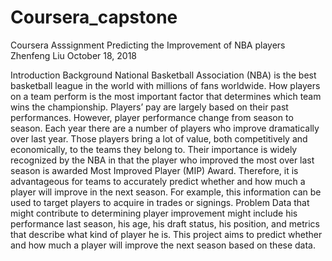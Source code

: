 # Coursera_capstone
Coursera Asssignment
Predicting the Improvement of NBA players
Zhenfeng Liu
October 18, 2018

 Introduction
 Background
National Basketball Association (NBA) is the best basketball league in the world with millions
of fans worldwide. How players on a team perform is the most important factor that determines
which team wins the championship. Players’ pay are largely based on their past performances.
However, player performance change from season to season. Each year there are a number of
players who improve dramatically over last year. Those players bring a lot of value, both
competitively and economically, to the teams they belong to. Their importance is widely
recognized by the NBA in that the player who improved the most over last season is awarded
Most Improved Player (MIP) Award. Therefore, it is advantageous for teams to accurately
predict whether and how much a player will improve in the next season. For example, this
information can be used to target players to acquire in trades or signings.
 Problem
Data that might contribute to determining player improvement might include his performance
last season, his age, his draft status, his position, and metrics that describe what kind of player he
is. This project aims to predict whether and how much a player will improve the next season
based on these data.
